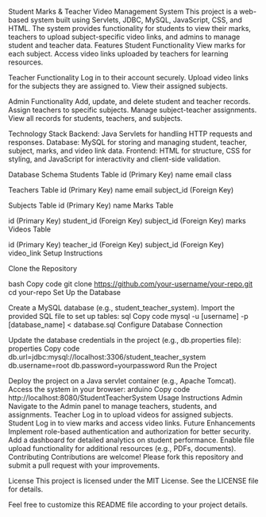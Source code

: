 Student Marks & Teacher Video Management System
This project is a web-based system built using Servlets, JDBC, MySQL, JavaScript, CSS, and HTML. The system provides functionality for students to view their marks, teachers to upload subject-specific video links, and admins to manage student and teacher data.
Features
Student Functionality
View marks for each subject.
Access video links uploaded by teachers for learning resources.

Teacher Functionality
Log in to their account securely.
Upload video links for the subjects they are assigned to.
View their assigned subjects.

Admin Functionality
Add, update, and delete student and teacher records.
Assign teachers to specific subjects.
Manage subject-teacher assignments.
View all records for students, teachers, and subjects.

Technology Stack
Backend: Java Servlets for handling HTTP requests and responses.
Database: MySQL for storing and managing student, teacher, subject, marks, and video link data.
Frontend: HTML for structure, CSS for styling, and JavaScript for interactivity and client-side validation.


Database Schema
Students Table
  id (Primary Key)
  name
  email
  class

Teachers Table
  id (Primary Key)
  name
  email
  subject_id (Foreign Key)

Subjects Table
  id (Primary Key)
  name
  Marks Table

id (Primary Key)
  student_id (Foreign Key)
  subject_id (Foreign Key)
  marks
Videos Table

  id (Primary Key)
  teacher_id (Foreign Key)
  subject_id (Foreign Key)
  video_link
  Setup Instructions
  
Clone the Repository

bash
Copy code
git clone https://github.com/your-username/your-repo.git
cd your-repo
Set Up the Database

Create a MySQL database (e.g., student_teacher_system).
Import the provided SQL file to set up tables:
sql
Copy code
mysql -u [username] -p [database_name] < database.sql
Configure Database Connection

Update the database credentials in the project (e.g., db.properties file):
properties
Copy code
db.url=jdbc:mysql://localhost:3306/student_teacher_system
db.username=root
db.password=yourpassword
Run the Project

Deploy the project on a Java servlet container (e.g., Apache Tomcat).
Access the system in your browser:
arduino
Copy code
http://localhost:8080/StudentTeacherSystem
Usage Instructions
Admin
Navigate to the Admin panel to manage teachers, students, and assignments.
Teacher
Log in to upload videos for assigned subjects.
Student
Log in to view marks and access video links.
Future Enhancements
Implement role-based authentication and authorization for better security.
Add a dashboard for detailed analytics on student performance.
Enable file upload functionality for additional resources (e.g., PDFs, documents).
Contributing
Contributions are welcome! Please fork this repository and submit a pull request with your improvements.

License
This project is licensed under the MIT License. See the LICENSE file for details.

Feel free to customize this README file according to your project details.





